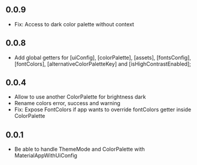## 0.0.9

* Fix: Access to dark color palette without context

## 0.0.8

* Add global getters for [uiConfig], [colorPalette], [assets], [fontsConfig], [fontColors], [alternativeColorPaletteKey] and [isHighContrastEnabled];

## 0.0.4

* Allow to use another ColorPalette for brightness dark
* Rename colors error, success and warning
* Fix: Expose FontColors if app wants to override fontColors getter inside ColorPalette

## 0.0.1

* Be able to handle ThemeMode and ColorPalette with MaterialAppWithUiConfig